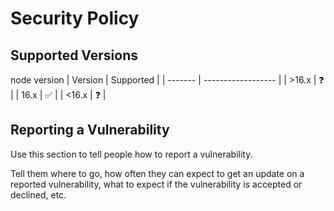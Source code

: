# Security Policy

## Supported Versions

node version
| Version | Supported          |
| ------- | ------------------ |
| >16.x   | :question:         |
|  16.x   | :white_check_mark: |
| <16.x   | :question:         |

## Reporting a Vulnerability

Use this section to tell people how to report a vulnerability.

Tell them where to go, how often they can expect to get an update on a
reported vulnerability, what to expect if the vulnerability is accepted or
declined, etc.
